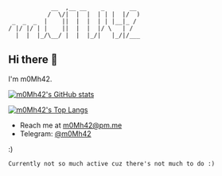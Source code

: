  ```
             __  ,__ __    _       __
            /  \/|  |  |  | | |  |/  )
  _  _  _  |    ||  |  |  | | |__|_ /
/ |/ |/ | |    ||  |  |  |/ \   | /
   |  |  |_/\__/ |  |  |_/|   |_/|/___
 ```

## Hi there :wave:

I'm m0Mh42. 

[![m0Mh42's GitHub stats](https://github-readme-stats.vercel.app/api?username=m0Mh42&show_owner&show_icons=true&theme=react&custom_title=my%20stats&hide=issues)](https://github.com/m0Mh42)

[![m0Mh42's Top Langs](https://github-readme-stats.vercel.app/api/top-langs/?username=m0mh42&show_icons=true&theme=react&custom_title=my%20langs)](https://github.com/m0Mh42)

 - Reach me at m0Mh42@pm.me
 - Telegram: [@m0Mh42](https://t.me/m0mh42)

:)

```Currently not so much active cuz there's not much to do :)```
